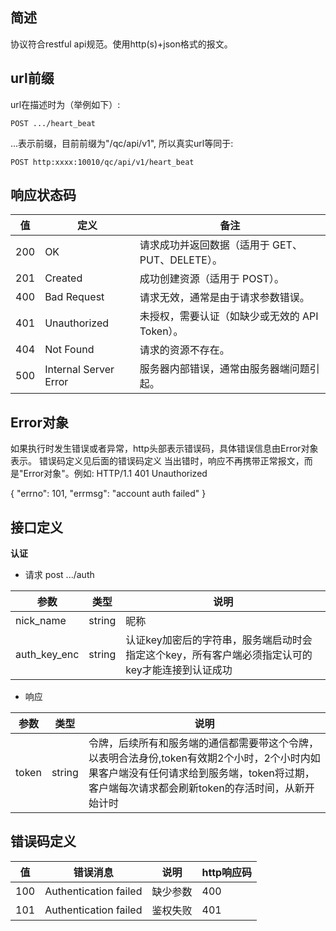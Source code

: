 ## 简述

协议符合restful api规范。使用http(s)+json格式的报文。

## url前缀

url在描述时为（举例如下）:

    POST .../heart_beat

...表示前缀，目前前缀为"/qc/api/v1", 所以真实url等同于:

    POST http:xxxx:10010/qc/api/v1/heart_beat

## 响应状态码

| 值   | 定义                    | 备注                             |
| --- | --------------------- | ------------------------------ |
| 200 | OK                    | 请求成功并返回数据（适用于 GET、PUT、DELETE）。 |
| 201 | Created               | 成功创建资源（适用于 POST）。              |
| 400 | Bad Request           | 请求无效，通常是由于请求参数错误。              |
| 401 | Unauthorized          | 未授权，需要认证（如缺少或无效的 API Token）。   |
| 404 | Not Found             | 请求的资源不存在。                      |
| 500 | Internal Server Error | 服务器内部错误，通常由服务器端问题引起。           |

## Error对象

如果执行时发生错误或者异常，http头部表示错误码，具体错误信息由Error对象表示。
错误码定义见后面的错误码定义
当出错时，响应不再携带正常报文，而是"Error对象"。例如:
HTTP/1.1 401 Unauthorized

{
  "errno": 101,
  "errmsg": "account auth failed"
}

## 接口定义

**认证**

- 请求
  post .../auth

| 参数          | 类型     | 说明         |
| ----------- | ------ | ---------- |
| nick_name   | string | 昵称         |
| auth_key_enc | string | 认证key加密后的字符串，服务端启动时会指定这个key，所有客户端必须指定认可的key才能连接到认证成功 |

- 响应

| 参数    | 类型     | 说明                             |
| ----- | ------ | ------------------------------ |
| token | string | 令牌，后续所有和服务端的通信都需要带这个令牌，以表明合法身份,token有效期2个小时，2个小时内如果客户端没有任何请求给到服务端，token将过期，客户端每次请求都会刷新token的存活时间，从新开始计时 |

## 错误码定义

| 值   | 错误消息                  | 说明   | http响应码 |
| --- | --------------------- | ---- | ------- |
| 100 | Authentication failed | 缺少参数 | 400     |
| 101 | Authentication failed | 鉴权失败 | 401     |
